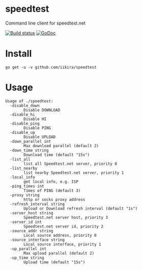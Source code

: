 # speedtest

Command line client for speedtest.net

[![Build status](https://ci.appveyor.com/api/projects/status/ubryl519h0peejty?svg=true
)](https://ci.appveyor.com/project/iikira/speedtest)
[![GoDoc](https://godoc.org/github.com/iikira/speedtest?status.svg)](https://godoc.org/github.com/iikira/speedtest)

# Install

```
go get -u -v github.com/iikira/speedtest
```

# Usage
```
Usage of ./speedtest:
  -disable_down
        Disable DOWNLOAD
  -disable_hi
        Disable HI
  -disable_ping
        Disable PING
  -disable_up
        Disable UPLOAD
  -down_parallel int
        Max download parallel (default 2)
  -down_time string
        Download time (default "15s")
  -list_all
        list all Speedtest.net server, priority 0
  -list_nearby
        list nearby Speedtest.net server, priority 1
  -local_info
        get local info, e.g. ISP
  -ping_times int
        Times of PING (default 3)
  -proxy string
        http or socks proxy address
  -refresh_interval string
        Upload or Download refresh interval (default "1s")
  -server_host string
        Speedtest.net server host, priority 3
  -server_id int
        Speedtest.net server id, priority 2
  -source_addr string
        Local source address, priority 0
  -source_interface string
        Local source interface, priority 1
  -up_parallel int
        Max upload parallel (default 2)
  -up_time string
        Upload time (default "15s")
```
